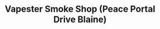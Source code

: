 ---
title: "Vapester Smoke Shop (Peace Portal Drive Blaine)"
url: /blaine/vapester-smoke-shop-peace-portal-drive-blaine/
shop: E-Zigaretten
---